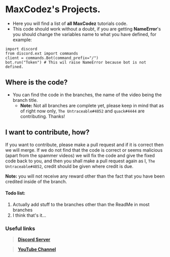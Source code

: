 # **MaxCodez**'s Projects.
* Here you will find a list of **all MaxCodez** tutorials code.
* This code should work without a doubt, if you are getting **NameError**'s you should change the variables name to what you have defined, for example: 
```
import discord
from discord.ext import commands
client = commands.Bot(command_prefix="/")
bot.run("Token") # This wil raise NameError because bot is not defined.
```
## Where is the code?
* You can find the code in the branches, the name of the video being the branch title.
    * **Note:** Not all branches are complete yet, please keep in mind that as of right now only, `The Untraceable#4852` and `quack#4444` are contributing. Thanks!
## I want to contribute, how?
If you want to contribute, please make a pull request and if it is correct then we will merge. If we do not find that the code is correct or seems malicious (apart from the spammer videos) we will fix the code and give the fixed code back to you, and then you shall make a pull request again as I, `The Untraceable#4852`, credit should be given where credit is due. 

**Note:** you will not receive any reward other than the fact that you have been credited inside of the branch.
#### Todo list:
1. Actually add stuff to the branches other than the ReadMe in most branches
2. I think that's it...
### **Useful links**
> **[Discord Server](https://discord.gg/QeW7q9x44J)**

> **[YouTube Channel](https://www.youtube.com/channel/UCHlD-HtkMZIjq12b-TpVPew)** 
